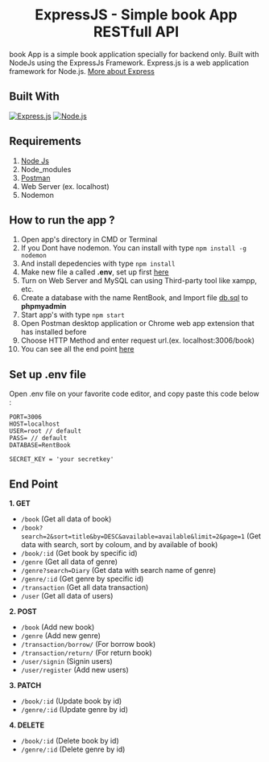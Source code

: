 <h1 align="center">ExpressJS - Simple book App RESTfull API</h1>



book App is a simple book application specially for backend only. Built with NodeJs using the ExpressJs Framework.
Express.js is a web application framework for Node.js. [More about Express](https://en.wikipedia.org/wiki/Express.js)
## Built With
[![Express.js](https://img.shields.io/badge/Express.js-4.x-orange.svg?style=rounded-square)](https://expressjs.com/en/starter/installing.html)
[![Node.js](https://img.shields.io/badge/Node.js-v.10.16-green.svg?style=rounded-square)](https://nodejs.org/)

## Requirements
1. <a href="https://nodejs.org/en/download/">Node Js</a>
2. Node_modules
3. <a href="https://www.getpostman.com/">Postman</a>
4. Web Server (ex. localhost)
5. Nodemon

## How to run the app ?
1. Open app's directory in CMD or Terminal
2. If you Dont have nodemon. You can install with type `npm install -g nodemon`
3. And install depedencies with type `npm install`
4. Make new file a called **.env**, set up first [here](#set-up-env-file)
5. Turn on Web Server and MySQL can using Third-party tool like xampp, etc.
6. Create a database with the name RentBook, and Import file [db.sql](db.sql) to **phpmyadmin**
7. Start app's with type `npm start`
8. Open Postman desktop application or Chrome web app extension that has installed before
9. Choose HTTP Method and enter request url.(ex. localhost:3006/book)
10. You can see all the end point [here](#end-point)

## Set up .env file
Open .env file on your favorite code editor, and copy paste this code below :
```
PORT=3006
HOST=localhost
USER=root // default
PASS= // default
DATABASE=RentBook

SECRET_KEY = 'your secretkey'

```

## End Point
**1. GET**
* `/book` (Get all data of book)
* `/book?search=2&sort=title&by=DESC&available=available&limit=2&page=1`
    (Get data with search, sort by coloum, and by available of book)
* `/book/:id` (Get book by specific id)
* `/genre` (Get all data of genre)
* `/genre?search=Diary` (Get data with search name of genre)
* `/genre/:id` (Get genre by specific id)
* `/transaction` (Get all data transaction)
* `/user` (Get all data of users)


**2. POST**
* `/book` (Add new book)
* `/genre` (Add new genre)
* `/transaction/borrow/` (For borrow book)
* `/transaction/return/` (For return book)
* `/user/signin` (Signin users)
* `/user/register` (Add new users)


**3. PATCH**
* `/book/:id` (Update book by id)
* `/genre/:id` (Update genre by id)

**4. DELETE**
* `/book/:id` (Delete book by id)
* `/genre/:id` (Delete genre by id)